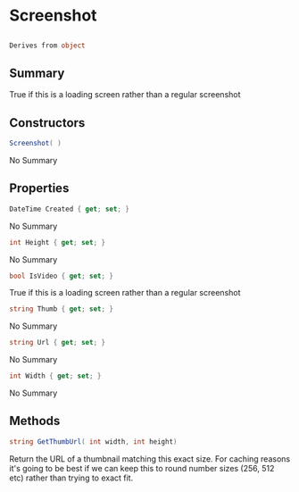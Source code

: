 # Screenshot

## 
```c#
Derives from object
```

## Summary

True if this is a loading screen rather than a regular screenshot
## Constructors

```c#
Screenshot( ) 
```
No Summary
## Properties

```c#
DateTime Created { get; set; } 
```
No Summary
```c#
int Height { get; set; } 
```
No Summary
```c#
bool IsVideo { get; set; } 
```
True if this is a loading screen rather than a regular screenshot
```c#
string Thumb { get; set; } 
```
No Summary
```c#
string Url { get; set; } 
```
No Summary
```c#
int Width { get; set; } 
```
No Summary
## Methods

```c#
string GetThumbUrl( int width, int height) 
```
Return the URL of a thumbnail matching this exact size. For caching reasons it's going to be best if
we can keep this to round number sizes (256, 512 etc) rather than trying to exact fit.
